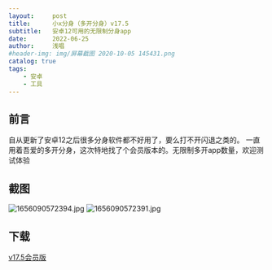 ```yaml
---
layout:     post
title:      小x分身（多开分身）v17.5
subtitle:   安卓12可用的无限制分身app
date:       2022-06-25
author:     浅唱
#header-img: img/屏幕截图 2020-10-05 145431.png
catalog: true
tags:
    - 安卓
    - 工具
---
```



## 前言
自从更新了安卓12之后很多分身软件都不好用了，要么打不开闪退之类的。 一直用着吾爱的多开分身，这次特地找了个会员版本的。无限制多开app数量，欢迎测试体验

## 截图

![1656090572394.jpg](https://cdn.jsdelivr.net/gh/qcnhy/blog.github.io/img/1656090572394.jpg)
![1656090572391.jpg](https://cdn.jsdelivr.net/gh/qcnhy/blog.github.io/img/1656090572391.jpg)

## 下载
[v17.5会员版](https://wwm.lanzouf.com/ig5s206wjnta)  


